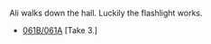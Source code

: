 Ali walks down the hall. Luckily the flashlight works.

* [061B/061A](061B-061A--Take03--.md) [Take 3.]

